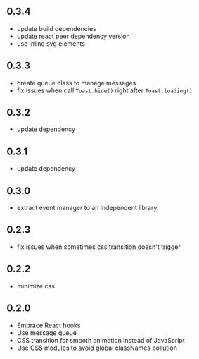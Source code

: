 ## 0.3.4

- update build dependencies
- update react peer dependency version
- use inline svg elements

## 0.3.3

- create queue class to manage messages
- fix issues when call `Toast.hide()` right after `Toast.loading()`

## 0.3.2

- update dependency

## 0.3.1

- update dependency

## 0.3.0

- extract event manager to an independent library

## 0.2.3

- fix issues when sometimes css transition doesn't trigger

## 0.2.2

- minimize css

## 0.2.0

- Embrace React hooks
- Use message queue
- CSS transition for smooth animation instead of JavaScript
- Use CSS modules to avoid global classNames pollution
